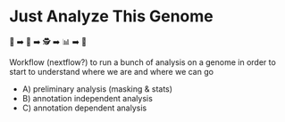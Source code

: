 # Just Analyze This Genome
🧬 ➡️ 🙏 ➡️ 🕵️ ➡️ 📊 ➡️ 🥹

Workflow (nextflow?) to run a bunch of analysis on a genome in order to start to understand where we are and where we can go

* A) preliminary analysis (masking & stats)
* B) annotation independent analysis
* C) annotation dependent analysis
